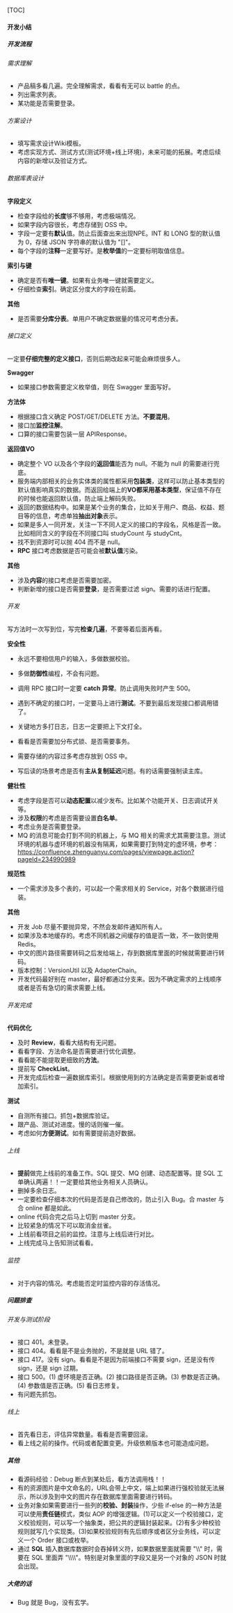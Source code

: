 [TOC]

#### 开发小结

##### 开发流程

###### 需求理解

- 产品稿多看几遍。完全理解需求，看看有无可以 battle 的点。
- 列出需求列表。
- 某功能是否需要登录。

###### 方案设计

- 填写需求设计Wiki模板。
- 考虑实现方式、测试方式(测试环境+线上环境)，未来可能的拓展。考虑后续内容的新增以及验证方式。

###### 数据库表设计

**字段定义**

- 检查字段给的**长度**够不够用，考虑极端情况。
- 如果字段内容很长，考虑存储到 OSS 中。
- 字段一定要有**默认**值。防止后面查出来出现NPE。INT 和 LONG 型的默认值为 0，存储 JSON 字符串的默认值为 "[]"。
- 每个字段的**注释**一定要写好。是**枚举值**的一定要标明取值信息。

**索引与键**

- 确定是否有**唯一键**。如果有业务唯一键就需要定义。
- 仔细检查**索引**。确定区分度大的字段在前面。

**其他**

- 是否需要**分库分表**。单用户不确定数据量的情况可考虑分表。

###### 接口定义

一定要**仔细完整的定义接口**，否则后期改起来可能会麻烦很多人。

**Swagger**

- 如果接口参数需要定义枚举值，则在 Swagger 里面写好。

**方法体**

- 根据接口含义确定 POST/GET/DELETE 方法。**不要混用**。
- 接口加**监控注解**。
- 口算的接口需要包装一层 APIResponse。

**返回值VO**

- 确定整个 VO 以及各个字段的**返回值**能否为 null。不能为 null 的需要进行兜底。
- 服务端内部相关的业务实体类的属性都采用**包装类**，这样可以防止基本类型的默认值影响真实的数据。而返回给端上的**VO都采用基本类型**，保证值不存在的时候也能返回默认值，防止端上解码失败。
- 返回的数据结构中。如果是某个业务的集合，比如关于用户、商品、权益、题目等的信息，考虑单独**抽出对象**表示。
- 如果是多人一同开发，关注一下不同人定义的接口的字段名，风格是否一致。比如相同含义的字段在不同接口叫 studyCount 与 studyCnt。
- 找不到资源时可以抛 404 而不是 null。
- **RPC** 接口考虑数据是否可能会被**默认值**污染。

**其他**

- 涉及**内容**的接口考虑是否需要加密。
- 判断新增的接口是否需要**登录**，是否需要过滤 sign。需要的话进行配置。

###### 开发

写方法时一次写到位，写完**检查几遍**，不要等着后面再看。

**安全性**

- 永远不要相信用户的输入，多做数据校验。
- 多做**防御性**编程，不会有问题。

- 调用 RPC 接口时一定要 **catch 异常**。防止调用失败时产生 500。
- 遇到不确定的接口时，一定要马上进行**测试**。不要到最后发现接口都调用错了。
- 关键地方多打日志，日志一定要把上下文打全。
- 看看是否需要加分布式锁、是否需要事务。
- 需要存储的内容过多考虑存放到 OSS 中。
- 写后读的场景考虑是否有**主从复制延迟**问题。有的话需要强制读主库。

**健壮性**

- 考虑字段是否可以**动态配置**以减少发布。比如某个功能开关、日志调试开关等。
- 涉及**权限**的考虑是否需要设置**白名单**。
- 考虑业务是否需要登录。
- MQ 的消息可能会打到不同的机器上，与 MQ 相关的需求尤其需要注意。测试环境的机器与虚环境的机器没有隔离，如果需要打到特定的虚环境，参考：https://confluence.zhenguanyu.com/pages/viewpage.action?pageId=234990989

**规范性**

- 一个需求涉及多个表的，可以起一个需求相关的 Service，对各个数据进行组装。

**其他**

- 开发 Job 尽量不要抛异常，不然会发邮件通知所有人。
- 如果涉及本地缓存的。考虑不同机器之间缓存的值是否一致，不一致则使用 Redis。
- 中文的图片路径需要转码之后发给端上，存到数据库里面的时候就需要进行转码。
- 版本控制：VersionUtil 以及 AdapterChain。
- 开发代码最好别在 master，最好都通过分支来。因为不确定需求的上线顺序或者是否有急切的需求需要上线。

###### 开发完成

**代码优化**

- 及时 **Review**，看看大结构有无问题。
- 看看字段、方法命名是否需要进行优化调整。
- 看看能不能提取更细致的**方法**。
- 提前写 **CheckList**。
- 开发完成后检查一遍数据库索引。根据使用到的方法确定是否需要更新或者增加索引。

**测试**

- 自测所有接口。抓包+数据库验证。
- 跟产品、测试对进度。慢的话则催一催。
- 考虑如何**方便测试**。如有需要提前造好数据。

###### 上线

- **提前**做完上线前的准备工作。SQL 提交、MQ 创建、动态配置等。提 SQL 工单确认两遍！！一定要给其他业务相关人员确认。
- 删掉多余日志。
- 一定要检查仔细本次的代码是否是自己修改的，防止引入 Bug。合 master 与合 online 都是如此。
- online 代码合完之后马上切到 master 分支。
- 比较紧急的情况下可以取消金丝雀。
- 上线前看项目之前的监控。注意与上线后进行对比。
- 上线完成马上告知测试看看。

###### 监控

- 对于内容的情况。考虑能否定时监控内容的存活情况。

##### 问题排查

###### 开发与测试阶段

- 接口 401。未登录。
- 接口 404。看看是不是业务抛的，不是就是 URL 错了。
- 接口 417。没有 sign。看看是不是因为前端接口不需要 sign，还是没有传 sign，还是 sign 过期。
- 接口 500。(1) 虚环境是否正确。(2) 接口路径是否正确。(3) 参数是否正确。(4) 参数值是否正确。(5) 看日志修复。
- 有问题先抓包。

###### 线上

- 首先看日志，评估异常数量。看看是否需要回滚。
- 看上线之前的操作。代码或者配置变更。升级依赖版本也可能造成问题。

##### 其他

- 看源码经验：Debug 断点到某处后，看方法调用栈！！
- 有的资源图片是中文命名的，URL会带上中文，端上如果进行强校验就无法展示，所以涉及到中文的图片存在数据库里面需要进行转码。
- 业务对象如果需要进行一些列的**校验、封装**操作，少些 if-else 的一种方法是可以使用**责任链**模式，类似 AOP 的增强逻辑。(1)可以定义一个校验接口，定义校验规则，可以写一个抽象类，把公共的逻辑封装起来。(2)有多少种校验规则就写几个实现类。(3)如果校验规则有先后顺序或者区分业务线，可以定义一个 Order 接口或枚举。
- 通过 **SQL** 插入数据库数据时会吞掉转义符，如果数据里面就需要 "\\\\" 时，需要在 SQL 里面弄 "\\\\\\\\\"。特别是对象里面的字段又是另一个对象的 JSON 时就会出现。

##### 大佬的话

- Bug 就是 Bug，没有玄学。

